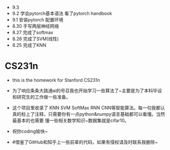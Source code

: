 * 9.3  
* 9.2  学会pytorch基本语法 看了pytorch handbook
* 9.1  安装pytorch 配置环境
* 8.30 手写两层神经网络
* 8.27 完成了softmax
* 8.26 完成了SVM(线性)
* 8.25 完成了KNN


# CS231n
* this is the homework for Stanford CS231n

* 为了响应条条大路通ai的号召我也开始学习一些算法了~主要是为了本科毕设和研究生的工作做一些准备。

* 这个项目里收录了 KNN SVM SoftMax RNN CNN等智能算法。每一句我都认真的标上了注释，只需要你有一点python&numpy语言基础都可以看懂。当然最基本的也需要
懂一些相关数学知识~数据集就是cifar10。

* 祝你coding愉快~

* #借鉴了GitHub和知乎上一些前辈的代码，如果有侵权请及时联系我删除~

